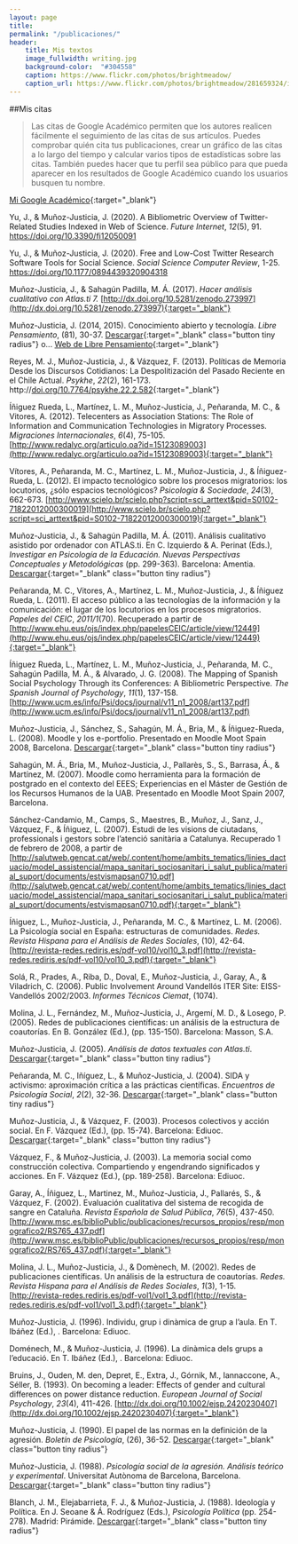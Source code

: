 ```yaml
---
layout: page
title:
permalink: "/publicaciones/"
header:
    title: Mis textos
    image_fullwidth: writing.jpg
    background-color:  "#304558"
    caption: https://www.flickr.com/photos/brightmeadow/
    caption_url: https://www.flickr.com/photos/brightmeadow/281659324/in/gallery-45424438@N03-72157625269470359/
---
```


##Mis citas
>Las citas de Google Académico permiten que los autores realicen fácilmente el seguimiento de las citas de sus artículos. Puedes comprobar quién cita tus publicaciones, crear un gráfico de las citas a lo largo del tiempo y calcular varios tipos de estadísticas sobre las citas. También puedes hacer que tu perfil sea público para que pueda aparecer en los resultados de Google Académico cuando los usuarios busquen tu nombre.

[Mi Google Académico](http://scholar.google.com/citations?user=cgfqjzgAAAAJ){:target="_blank"}

Yu, J., & Muñoz-Justicia, J. (2020). A Bibliometric Overview of Twitter-Related Studies Indexed in Web of Science. *Future Internet*, *12*(5), 91. https://doi.org/10.3390/fi12050091

Yu, J., & Muñoz-Justicia, J. (2020). Free and Low-Cost Twitter Research Software Tools for Social Science. *Social Science Computer Review*, 1-25. https://doi.org/10.1177/0894439320904318

Muñoz-Justicia, J., & Sahagún Padilla, M. Á. (2017). *Hacer análisis cualitativo con Atlas.ti 7.* [http://dx.doi.org/10.5281/zenodo.273997](http://dx.doi.org/10.5281/zenodo.273997){:target="_blank"}

Muñoz-Justicia, J. (2014, 2015). Conocimiento abierto y tecnología. *Libre Pensamiento*, (81), 30-37. [Descargar](/mistextos/munoz-justicia_conocimiento_2014.pdf){:target="_blank" class="button tiny radius"} o... [Web de Libre Pensamiento](http://librepensamiento.org){:target="_blank"}

Reyes, M. J., Muñoz-Justicia, J., & Vázquez, F. (2013). Políticas de Memoria Desde los Discursos Cotidianos: La Despolitización del Pasado Reciente en el Chile Actual. *Psykhe*, *22*(2), 161-173. http://[doi.org/10.7764/psykhe.22.2.582](http://doi.org/10.7764/psykhe.22.2.582){:target="_blank"}

Íñiguez Rueda, L., Martínez, L. M., Muñoz-Justicia, J., Peñaranda, M. C., & Vitores, A. (2012). Telecenters as Association Stations: The Role of Information and Communication Technologies in Migratory Processes. *Migraciones Internacionales*, *6*(4), 75-105. [http://www.redalyc.org/articulo.oa?id=15123089003](http://www.redalyc.org/articulo.oa?id=15123089003){:target="_blank"}

Vítores, A., Peñaranda, M. C., Martínez, L. M., Muñoz-Justicia, J., & Íñiguez-Rueda, L. (2012). El impacto tecnológico sobre los procesos migratorios: los locutorios, ¿sólo espacios tecnológicos? *Psicología & Sociedade*, *24*(3), 662-673. [http://www.scielo.br/scielo.php?script=sci_arttext&pid=S0102-71822012000300019](http://www.scielo.br/scielo.php?script=sci_arttext&pid=S0102-71822012000300019){:target="_blank"}

Muñoz-Justicia, J., & Sahagún Padilla, M. Á. (2011). Análisis cualitativo asistido por ordenador con ATLAS.ti. En C. Izquierdo & A. Perinat (Eds.), *Investigar en Psicología de la Educación. Nuevas Perspectivas Conceptuales y Metodológicas* (pp. 299-363). Barcelona: Amentia. [Descargar](/mistextos/munoz_justicia_alisis_2011.pdf){:target="_blank" class="button tiny radius"}

Peñaranda, M. C., Vitores, A., Martínez, L. M., Muñoz-Justicia, J., & Íñiguez Rueda, L. (2011). El acceso público a las tecnologías de la información y la comunicación: el lugar de los locutorios en los procesos migratorios. *Papeles del CEIC*, *2011/1*(70). Recuperado a partir de [http://www.ehu.eus/ojs/index.php/papelesCEIC/article/view/12449](http://www.ehu.eus/ojs/index.php/papelesCEIC/article/view/12449){:target="_blank"}

Íñiguez Rueda, L., Martínez, L. M., Muñoz-Justicia, J., Peñaranda, M. C., Sahagún Padilla, M. Á., & Alvarado, J. G. (2008). The Mapping of Spanish Social Psychology Through its Conferences: A Bibliometric Perspective. *The Spanish Journal of Psychology*, *11*(1), 137-158. [http://www.ucm.es/info/Psi/docs/journal/v11_n1_2008/art137.pdf](http://www.ucm.es/info/Psi/docs/journal/v11_n1_2008/art137.pdf)

Muñoz-Justicia, J., Sánchez, S., Sahagún, M. Á., Bria, M., & Íñiguez-Rueda, L. (2008). Moodle y los e-portfolio. Presentado en Moodle Moot Spain 2008, Barcelona. [Descargar](/mistextos/munoz-justicia_moodle_2008.pdf){:target="_blank" class="button tiny radius"}

Sahagún, M. Á., Bria, M., Muñoz-Justicia, J., Pallarès, S., S., Barrasa, Á., & Martínez, M. (2007). Moodle como herramienta para la formación de postgrado en el contexto del EEES; Experiencias en el Máster de Gestión de los Recursos Humanos de la UAB. Presentado en Moodle Moot Spain 2007, Barcelona.

Sánchez-Candamio, M., Camps, S., Maestres, B., Muñoz, J., Sanz, J., Vázquez, F., & Íñiguez, L. (2007). Estudi de les visions de ciutadans, professionals i gestors sobre l’atenció sanitària a Catalunya. Recuperado 1 de febrero de 2008, a partir de [http://salutweb.gencat.cat/web/.content/home/ambits_tematics/linies_dactuacio/model_assistencial/mapa_sanitari_sociosanitari_i_salut_publica/material_suport/documents/estvismapsan0710.pdf](http://salutweb.gencat.cat/web/.content/home/ambits_tematics/linies_dactuacio/model_assistencial/mapa_sanitari_sociosanitari_i_salut_publica/material_suport/documents/estvismapsan0710.pdf){:target="_blank"}

Íñiguez, L., Muñoz-Justicia, J., Peñaranda, M. C., & Martínez, L. M. (2006). La Psicología social en España: estructuras de comunidades. *Redes. Revista Hispana para el Análisis de Redes Sociales*, (10), 42-64. [http://revista-redes.rediris.es/pdf-vol10/vol10_3.pdf](http://revista-redes.rediris.es/pdf-vol10/vol10_3.pdf){:target="_blank"}

Solá, R., Prades, A., Riba, D., Doval, E., Muñoz-Justicia, J., Garay, A., & Viladrich, C. (2006). Public Involvement Around Vandellós ITER Site: EISS-Vandellós 2002/2003. *Informes Técnicos Ciemat*, (1074).

Molina, J. L., Fernández, M., Muñoz-Justicia, J., Argemí, M. D., & Losego, P. (2005). Redes de publicaciones científicas: un análisis de la estructura de coautorías. En B. González (Ed.), (pp. 135-150). Barcelona: Masson, S.A.

Muñoz-Justicia, J. (2005). *Análisis de datos textuales con Atlas.ti*. [Descargar](/mistextos/munoz-justicia_atlas5_2005.pdf){:target="_blank" class="button tiny radius"}

Peñaranda, M. C., Iñíguez, L., & Muñoz-Justicia, J. (2004). SIDA y activismo: aproximación crítica a las prácticas científicas. *Encuentros de Psicología Social*, *2*(2), 32-36. [Descargar](/mistextos/penaranda_sida_2004.pdf){:target="_blank" class="button tiny radius"}

Muñoz-Justicia, J., & Vázquez, F. (2003). Procesos colectivos y acción social. En F. Vázquez (Ed.), (pp. 15-74). Barcelona: Ediuoc. [Descargar](/mistextos/munoz-justicia_procesos_2003.pdf){:target="_blank" class="button tiny radius"}

Vázquez, F., & Muñoz-Justicia, J. (2003). La memoria social como construcción colectiva. Compartiendo y engendrando significados y acciones. En F. Vázquez (Ed.), (pp. 189-258). Barcelona: Ediuoc.

Garay, A., Íñiguez, L., Martinez, M., Muñoz-Justicia, J., Pallarés, S., & Vázquez, F. (2002). Evaluación cualitativa del sistema de recogida de sangre en Cataluña. *Revista Española de Salud Pública*, *76*(5), 437-450. [http://www.msc.es/biblioPublic/publicaciones/recursos_propios/resp/monografico2/RS765_437.pdf](http://www.msc.es/biblioPublic/publicaciones/recursos_propios/resp/monografico2/RS765_437.pdf){:target="_blank"}

Molina, J. L., Muñoz-Justicia, J., & Domènech, M. (2002). Redes de publicaciones científicas. Un análisis de la estructura de coautorías. *Redes. Revista Hispana para el Análisis de Redes Sociales*, *1*(3), 1-15. [http://revista-redes.rediris.es/pdf-vol1/vol1_3.pdf](http://revista-redes.rediris.es/pdf-vol1/vol1_3.pdf){:target="_blank"}

Muñoz-Justicia, J. (1996). Individu, grup i dinàmica de grup a l’aula. En T. Ibáñez (Ed.), . Barcelona: Ediuoc.

Doménech, M., & Muñoz-Justicia, J. (1996). La dinàmica dels grups a l’educació. En T. Ibáñez (Ed.), . Barcelona: Ediuoc.

Bruins, J., Ouden, M. den, Depret, E., Extra, J., Górnik, M., Iannaccone, A., Séller, B. (1993). On becoming a leader: Effects of gender and cultural differences on power distance reduction. *European Journal of Social Psychology*, *23*(4), 411-426. [http://dx.doi.org/10.1002/ejsp.2420230407](http://dx.doi.org/10.1002/ejsp.2420230407){:target="_blank"}

Muñoz-Justicia, J. (1990). El papel de las normas en la definición de la agresión. *Boletín de Psicología*, (26), 36-52. [Descargar](/mistextos/munoz-justicia_normas_agre_1990.pdf){:target="_blank" class="button tiny radius"}

Muñoz-Justicia, J. (1988). *Psicología social de la agresión. Análisis teórico y experimental*. Universitat Autònoma de Barcelona, Barcelona. [Descargar](/mistextos/munoz-justicia_tesis_1988.pdf){:target="_blank" class="button tiny radius"}

Blanch, J. M., Elejabarrieta, F. J., & Muñoz-Justicia, J. (1988). Ideología y Política. En J. Seoane & Á. Rodríguez (Eds.), *Psicología Política* (pp. 254-278). Madrid: Pirámide. [Descargar](mistextos/blanch_ideologia_1988.pdf){:target="_blank" class="button tiny radius"}
